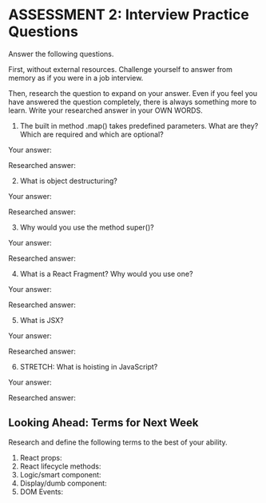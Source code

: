 # ASSESSMENT 2: Interview Practice Questions

Answer the following questions.

First, without external resources. Challenge yourself to answer from memory as if you were in a job interview.

Then, research the question to expand on your answer. Even if you feel you have answered the question completely, there is always something more to learn. Write your researched answer in your OWN WORDS.

1. The built in method .map() takes predefined parameters. What are they? Which are required and which are optional?

  Your answer:

  Researched answer:



2. What is object destructuring?

  Your answer:

  Researched answer:



3. Why would you use the method super()?

  Your answer:

  Researched answer:



4. What is a React Fragment? Why would you use one?

  Your answer:

  Researched answer:



5. What is JSX?

  Your answer:

  Researched answer:



6. STRETCH: What is hoisting in JavaScript?

  Your answer:

  Researched answer:



## Looking Ahead: Terms for Next Week

Research and define the following terms to the best of your ability.

1. React props:
2. React lifecycle methods:
3. Logic/smart component:
4. Display/dumb component:
5. DOM Events:
